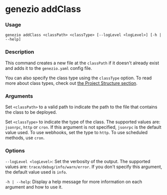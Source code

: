 # genezio addClass

### Usage

`genezio addClass <classPath> <classType> [--logLevel <logLevel>] [-h | --help]`

### Description

This command creates a new file at the `classPath` if it doesn't already exist and adds it to the `genezio.yaml` config file.

You can also specify the class type using the `classType` option. To read more about class types, check out [the Project Structure section](../../project-structure/).

### Arguments

Set `<classPath>` to a valid path to indicate the path to the file that contains the class to be deployed.

Set `<classType>` to indicate the type of the class. The supported values are: `jsonrpc`, `http` or `cron`. If this argument is not specified, `jsonrpc` is the default value used. To use webhooks, set the type to `http`. To use scheduled methods, use `cron`.

### Options

`--logLevel <logLevel>`: Set the verbosity of the output. The supported values are: `trace/debug/info/warn/error`. If you don't specify this argument, the default value used is `info`.

`-h | --help`: Display a help message for more information on each argument and how to use it.
